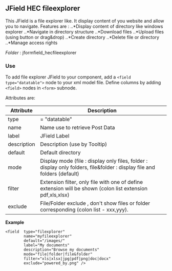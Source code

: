  ## JField HEC fileexplorer 
This JField is a file explorer like. It display content of you website and allow you to navigate.
Features are :
..*Display content of directory like windows explorer
..*Navigate in directory structure
..*Download files
..*Upload files (using button or drag&drop)
..*Create directory
..*Delete file or directory
..*Manage access rights

_Folder_ : jformfield_hecfileexplorer

### Use
To add file explorer JField to your component, add a `<field type="datatable">` node to your xml model file.
Define columns by adding `<field>` nodes in `<form>` subnode.


Attributes are:

Attribute | Description
--- | ---
type | = "datatable"
name | Name use to retrieve Post Data
label | JField Label
description | Description (use by Tooltip)
default | Default directory
mode | Display mode (file : display only files, folder : display only folders, file&folder : display file and folders (default)
filter | Extension filter, only file with one of define extension will be shown (colon list extension  pdf,xls,xlsx) 
exclude | File/Folder exclude , don't show files or folder corresponding (colon list - xxx,yyy).



__Example__
    
    <field  type="filexplorer" 
            name="myfileexplorer" 
			default="/images/"  
			label="My documents"
			description="Browse my documents" 
			mode="file|folder|file&folder" 
			filter="xls|xlsx|jpg|pdf|png|doc|docx" 
			exclude="powered_by.png" /> 
    

